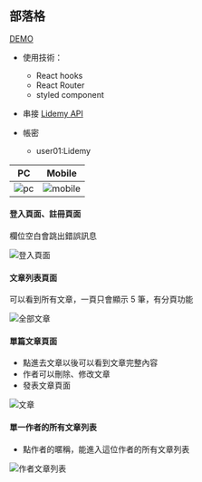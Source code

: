## 部落格
[DEMO](https://yuniniwu.github.io/blog/)
- 使用技術：
  - React hooks
  - React Router
  - styled component
- 串接 [Lidemy API](https://github.com/Lidemy/lidemy-student-json-api-server)

- 帳密
  - user01:Lidemy

PC           |  Mobile
:-------------------------:|:-------------------------:
![pc](https://user-images.githubusercontent.com/20063249/123244722-c1104d80-d516-11eb-836e-e25500da7166.png)  |  ![mobile](https://user-images.githubusercontent.com/20063249/123244731-c2da1100-d516-11eb-8127-981ace4ebb71.png)




#### 登入頁面、註冊頁面
欄位空白會跳出錯誤訊息

![登入頁面](https://user-images.githubusercontent.com/20063249/123166196-ba96bd00-d4a7-11eb-8a8c-8c5f7cfd3d4d.gif)

#### 文章列表頁面
可以看到所有文章，一頁只會顯示 5 筆，有分頁功能

![全部文章](https://user-images.githubusercontent.com/20063249/123166810-65a77680-d4a8-11eb-9924-1b84ede58cb6.gif)

#### 單篇文章頁面

- 點進去文章以後可以看到文章完整內容
- 作者可以刪除、修改文章
- 發表文章頁面

![文章](https://user-images.githubusercontent.com/20063249/123167943-dc913f00-d4a9-11eb-9ae5-0c2dbdfaf17c.gif)

#### 單一作者的所有文章列表
- 點作者的暱稱，能進入這位作者的所有文章列表

![作者文章列表](https://user-images.githubusercontent.com/20063249/123168231-47427a80-d4aa-11eb-8984-40fcd29551fc.gif)




